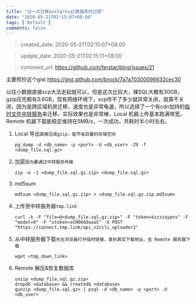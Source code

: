 ```yaml
---
title: "记一次迁移postgresql数据库的过程"
date: "2020-05-21T02:15:07+08:00"
tags: ['Default']
comments: false
---
```


> created_date: 2020-05-21T02:15:07+08:00

> update_date: 2020-05-21T02:15:11+08:00

> comment_url: https://github.com/ferstar/blog/issues/21

主要照抄这个gist https://gist.github.com/brock/7a7a70300096632cec30

以往小数据直接scp大法走起就可以，但是这次比较大，裸SQL大概有30GB，gzip压完都有3.6GB，现有网络环境下，scp传不了多少就异常关闭，就算不关闭，因为是跨区域机房迁移，速度也是非常龟速，所以选择了一个有cdn加持的[临时文件中转服务](https://app.tmp.link)来迁移，实际效果也是非常棒，Local 机器上传基本跑满带宽，Remote 机器下载能稳定维持在5MB/s，一次成功，共耗时半小时左右。

1. Local 导出`直接压成gzip，能节省巨量的存储空间`

    `pg_dump -d <db_name> -p <port> -U <db_user> -Z9 -f <dump_file.sql.gz>`

2. 加密`因为要通过中转服务传输`

    `zip -e -1 <dump_file.sql.gz.zip> <dump_file.sql.gz>`

3. md5sum

    `md5sum <dump_file.sql.gz.zip> > <dump_file.sql.gz.zip.md5sum>`

4. 上传至中转服务器`tmp.link`

    `curl -k -F "file=@<dump_file.sql.gz.zip>" -F "token=kzzzzaypns" -F "model=0" -F "utoken=sCH066OaaaC" -X POST "https://connect.tmp.link/api_v2/cli_uploader2"`

5. 从中转服务器下载`先在浏览器打开临时链接，拿到真实下载地址，去 Remote 服务器下载`

    `wget <tmp_down_link>`

6. Remote 解压&恢复数据库

    ```shell
    unzip <dump_file.sql.gz.zip>
    dropdb <database> && createdb <database>
    gunzip <dump_file.sql.gz> | psql -d <db_name> -p <port> -U <db_user>
    ```

